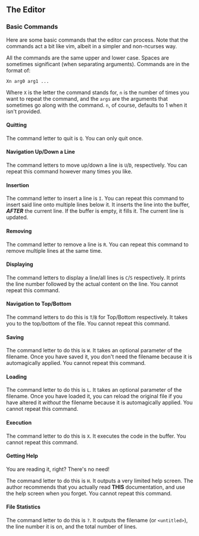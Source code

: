 ## The Editor

### Basic Commands

Here are some basic commands that the editor can process. Note that the commands
act a bit like vim, albeit in a simpler and non-ncurses way.

All the commands are the same upper and lower case. Spaces are sometimes
significant (when separating arguments). Commands are in the format of:

```
Xn arg0 arg1 ...
```

Where `X` is the letter the command stands for, `n` is the number of times you
want to repeat the command, and the `args` are the arguments that sometimes go
along with the command. `n`, of course, defaults to 1 when it isn't provided.


#### Quitting

The command letter to quit is `Q`. You can only quit once.


#### Navigation Up/Down a Line

The command letters to move up/down a line is `U`/`D`, respectively. You can
repeat this command however many times you like.


#### Insertion

The command letter to insert a line is `I`. You can repeat this command to
insert said line onto multiple lines below it. It inserts the line into the
buffer, ***AFTER*** the current line. If the buffer is empty, it fills it. The
current line is updated.


#### Removing

The command letter to remove a line is `R`. You can repeat this command to
remove multiple lines at the same time.


#### Displaying

The command letters to display a line/all lines is `C`/`S` respectively. It
prints the line number followed by the actual content on the line. You cannot
repeat this command.


#### Navigation to Top/Bottom

The command letters to do this is `T`/`B` for Top/Bottom respectively. It takes
you to the top/bottom of the file. You cannot repeat this command.


#### Saving

The command letter to do this is `W`. It takes an optional parameter of the
filename. Once you have saved it, you don't need the filename because it is
automagically applied. You cannot repeat this command.


#### Loading

The command letter to do this is `L`. It takes an optional parameter of the
filename. Once you have loaded it, you can reload the original file if you have
altered it *without* the filename because it is automagically applied. You
cannot repeat this command.


#### Execution

The command letter to do this is `X`. It executes the code in the buffer. You
cannot repeat this command.


#### Getting Help

You are reading it, right? There's no need!

The command letter to do this is `H`. It outputs a very limited help screen. The
author recommends that you actually read **THIS** documentation, and use the
help screen when you forget. You cannot repeat this command.


#### File Statistics

The command letter to do this is `?`. It outputs the filename (or `<untitled>`),
the line number it is on, and the total number of lines.
